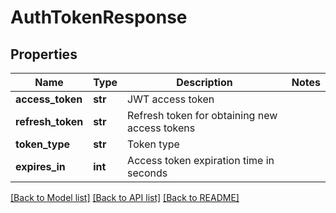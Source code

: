 # AuthTokenResponse

## Properties
Name | Type | Description | Notes
------------ | ------------- | ------------- | -------------
**access_token** | **str** | JWT access token | 
**refresh_token** | **str** | Refresh token for obtaining new access tokens | 
**token_type** | **str** | Token type | 
**expires_in** | **int** | Access token expiration time in seconds | 

[[Back to Model list]](../README.md#documentation-for-models) [[Back to API list]](../README.md#documentation-for-api-endpoints) [[Back to README]](../README.md)

